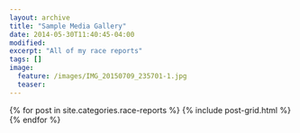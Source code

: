```yaml
---
layout: archive
title: "Sample Media Gallery"
date: 2014-05-30T11:40:45-04:00
modified:
excerpt: "All of my race reports"
tags: []
image:
  feature: /images/IMG_20150709_235701-1.jpg
  teaser:
---
```


<div class="tiles">
{% for post in site.categories.race-reports %}
  {% include post-grid.html %}
{% endfor %}
</div><!-- /.tiles -->